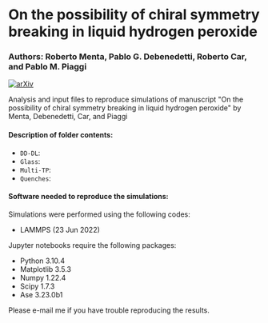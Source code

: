 # On the possibility of chiral symmetry breaking in liquid hydrogen peroxide
### Authors: Roberto Menta, Pablo G. Debenedetti, Roberto Car, and Pablo M. Piaggi

[![arXiv](http://img.shields.io/badge/arXiv-2503.03385-B31B1B.svg)](https://arxiv.org/abs/2503.03385)

Analysis and input files to reproduce simulations of manuscript "On the possibility of chiral symmetry breaking in liquid hydrogen peroxide" by Menta, Debenedetti, Car, and Piaggi

#### Description of folder contents:
* ```DD-DL```:
* ```Glass```: 
* ```Multi-TP```: 
* ```Quenches```: 

#### Software needed to reproduce the simulations: 

Simulations were performed using the following codes:
* LAMMPS (23 Jun 2022)

Jupyter notebooks require the following packages:
* Python 3.10.4
* Matplotlib 3.5.3
* Numpy 1.22.4
* Scipy 1.7.3
* Ase 3.23.0b1

Please e-mail me if you have trouble reproducing the results.
